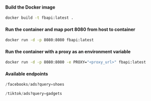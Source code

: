 #### Build the Docker image
```bash
docker build -t fbapi:latest .
```

#### Run the container and map port 8080 from host to container
```bash
docker run -d -p 8080:8080 fbapi:latest
```

#### Run the container with a proxy as an environment variable
```bash
docker run -d -p 8080:8080 -e PROXY="<proxy_url>" fbapi:latest
```

#### Available endpoints
```python
/facebooks/ads?query=shoes
```
```python
/tiktok/ads?query=gadgets
```
